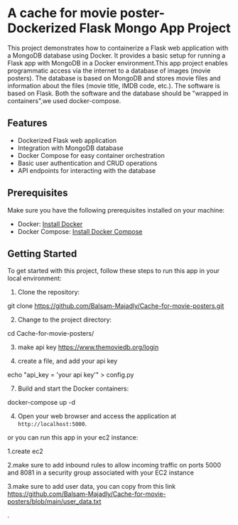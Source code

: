 
# A cache for movie poster- Dockerized Flask Mongo App Project

This project demonstrates how to containerize a Flask web application with a MongoDB database using Docker. It provides a basic setup for running a Flask app with MongoDB in a Docker environment.This app project enables programmatic access via the internet to a database of images (movie posters). The database is based on MongoDB and stores movie files and information about the files (movie title, IMDB code, etc.). The software is based on Flask. Both the software and the database should be "wrapped in containers",we used docker-compose.

## Features

- Dockerized Flask web application
- Integration with MongoDB database
- Docker Compose for easy container orchestration
- Basic user authentication and CRUD operations
- API endpoints for interacting with the database

## Prerequisites

Make sure you have the following prerequisites installed on your machine:

- Docker: [Install Docker](https://docs.docker.com/get-docker/)
- Docker Compose: [Install Docker Compose](https://docs.docker.com/compose/install/)

## Getting Started

To get started with this project, follow these steps to run this app in your local environment:

1. Clone the repository:


git clone https://github.com/Balsam-Majadly/Cache-for-movie-posters.git


2. Change to the project directory:


cd Cache-for-movie-posters/

3. make api key https://www.themoviedb.org/login
   
5. create a file, and add your api key
   
  echo "api_key = 'your api key'" > config.py
  
7. Build and start the Docker containers:


docker-compose up -d


4. Open your web browser and access the application at `http://localhost:5000`.

or you can run this app in your ec2 instance:

1.create ec2 

2.make sure to add inbound rules to allow incoming traffic on ports 5000 and 8081 in a security group associated with your EC2 instance

3.make sure to add user data, you can copy from this link
https://github.com/Balsam-Majadly/Cache-for-movie-posters/blob/main/user_data.txt




.
